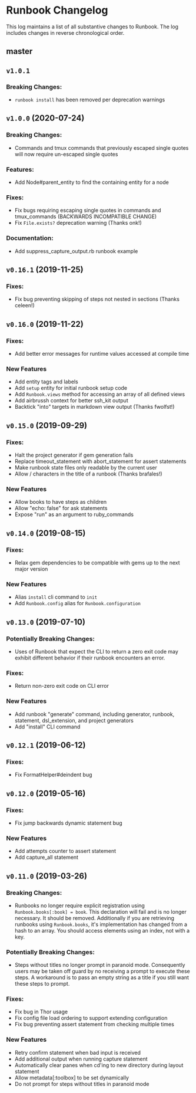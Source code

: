 # Runbook Changelog

This log maintains a list of all substantive changes to Runbook. The log includes changes in reverse chronological order.

## master

## `v1.0.1`

### Breaking Changes:

* `runbook install` has been removed per deprecation warnings

## `v1.0.0` (2020-07-24)

### Breaking Changes:

* Commands and tmux commands that previously escaped single quotes will now require un-escaped single quotes

### Features:

* Add Node#parent_entity to find the containing entity for a node

### Fixes:

* Fix bugs requiring escaping single quotes in commands and tmux_commands (BACKWARDS INCOMPATIBLE CHANGE)
* Fix `File.exists?` deprecation warning (Thanks onk!)

### Documentation:

* Add suppress_capture_output.rb runbook example

## `v0.16.1` (2019-11-25)

### Fixes:

* Fix bug preventing skipping of steps not nested in sections (Thanks celeen!)

## `v0.16.0` (2019-11-22)

### Fixes:

* Add better error messages for runtime values accessed at compile time

### New Features

* Add entity tags and labels
* Add `setup` entity for initial runbook setup code
* Add `Runbook.views` method for accessing an array of all defined views
* Add airbrussh context for better ssh_kit output
* Backtick "into" targets in markdown view output (Thanks fwolfst!)

## `v0.15.0` (2019-09-29)

### Fixes:

* Halt the project generator if gem generation fails
* Replace timeout_statement with abort_statement for assert statements
* Make runbook state files only readable by the current user
* Allow / characters in the title of a runbook (Thanks brafales!)

### New Features

* Allow books to have steps as children
* Allow "echo: false" for ask statements
* Expose "run" as an argument to ruby_commands

## `v0.14.0` (2019-08-15)

### Fixes:

* Relax gem dependencies to be compatible with gems up to the next major version

### New Features

* Alias `install` cli command to `init`
* Add `Runbook.config` alias for `Runbook.configuration`

## `v0.13.0` (2019-07-10)

### Potentially Breaking Changes:

* Uses of Runbook that expect the CLI to return a zero exit code may exhibit different behavior if their runbook encounters an error.

### Fixes:

* Return non-zero exit code on CLI error

### New Features

* Add runbook "generate" command, including generator, runbook, statement, dsl_extension, and project generators
* Add "install" CLI command

## `v0.12.1` (2019-06-12)

### Fixes:

* Fix FormatHelper#deindent bug

## `v0.12.0` (2019-05-16)

### Fixes:

* Fix jump backwards dynamic statement bug

### New Features

* Add attempts counter to assert statement
* Add capture_all statement

## `v0.11.0` (2019-03-26)

### Breaking Changes:

* Runbooks no longer require explicit registration using `Runbook.books[:book] = book`. This declaration will fail and is no longer necessary. It should be removed. Additionally if you are retrieving runbooks using `Runbook.books`, it's implementation has changed from a hash to an array. You should access elements using an index, not with a key.

### Potentially Breaking Changes:

* Steps without titles no longer prompt in paranoid mode. Consequently users may be taken off guard by no receiving a prompt to execute these steps. A workaround is to pass an empty string as a title if you still want these steps to prompt.

### Fixes:

* Fix bug in Thor usage
* Fix config file load ordering to support extending configuration
* Fix bug preventing assert statement from checking multiple times

### New Features

* Retry confirm statement when bad input is received
* Add additional output when running capture statement
* Automatically clear panes when cd'ing to new directory during layout statement
* Allow metadata[:toolbox] to be set dynamically
* Do not prompt for steps without titles in paranoid mode
